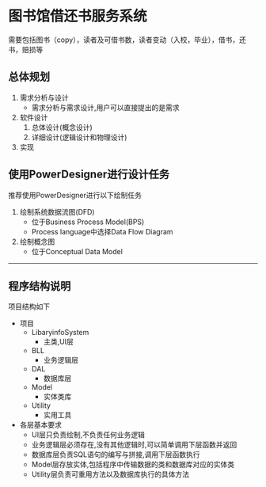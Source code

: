 图书馆借还书服务系统
================
需要包括图书（copy），读者及可借书数，读者变动（入校，毕业），借书，还书，赔损等

总体规划
------------
1. 需求分析与设计
	- 需求分析与需求设计,用户可以直接提出的是需求
2. 软件设计
	1. 总体设计(概念设计)
	2. 详细设计(逻辑设计和物理设计)
3. 实现



使用PowerDesigner进行设计任务
----------------------------------
推荐使用PowerDesigner进行以下绘制任务
1. 绘制系统数据流图(DFD)
	- 位于Business Process Model(BPS)
	- Process language中选择Data Flow Diagram
2. 绘制概念图
	- 位于Conceptual Data Model




---------------------------------------------------------------------------------------

程序结构说明
----------------
项目结构如下
- 项目
	- LibaryinfoSystem
		- 主类,UI层
	- BLL
		- 业务逻辑层
	- DAL
		- 数据库层
	- Model
		- 实体类库
	- Utility
		- 实用工具
- 各层基本要求
	- UI层只负责绘制,不负责任何业务逻辑
	- 业务逻辑层必须存在,没有其他逻辑时,可以简单调用下层函数并返回
	- 数据库层负责SQL语句的编写与拼接,调用下层函数执行
	- Model层存放实体,包括程序中传输数据的类和数据库对应的实体类
	- Utility层负责可重用方法以及数据库执行的具体方法

